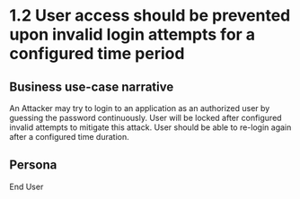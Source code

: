 # 1.2 User access should be prevented upon invalid login attempts for a configured time period

## Business use-case narrative
An Attacker may try to login to an application as an authorized user by guessing the password continuously. User will 
be locked after configured invalid attempts to mitigate this attack. User should be able
 to re-login again after a configured time duration. 

## Persona
End User


